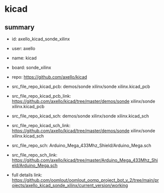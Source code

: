 # kicad
 
## summary 
* id: axello_kicad_sonde_xilinx
* user: axello
* name: kicad
* board: sonde_xilinx
* repo: https://github.com/axello/kicad
* src_file_repo_kicad_pcb: demos/sonde xilinx/sonde xilinx.kicad_pcb
* src_file_repo_kicad_pcb_link: https://github.com/axello/kicad/tree/master/demos/sonde xilinx/sonde xilinx.kicad_pcb
* src_file_repo_kicad_sch: demos/sonde xilinx/sonde xilinx.kicad_sch
* src_file_repo_kicad_sch_link: https://github.com/axello/kicad/tree/master/demos/sonde xilinx/sonde xilinx.kicad_sch

* src_file_repo_sch: Arduino_Mega_433Mhz_Shield/Arduino_Mega.sch
* src_file_repo_sch_link: https://github.com/axello/kicad/tree/master/Arduino_Mega_433Mhz_Shield/Arduino_Mega.sch
* full details link: https://github.com/oomlout/oomlout_oomp_project_bot_v_2/tree/main/projects/axello_kicad_sonde_xilinx/current_version/working  






